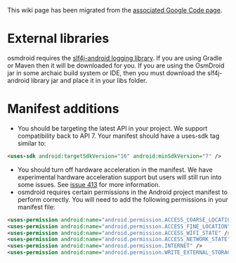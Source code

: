 This wiki page has been migrated from the [associated Google Code page](https://code.google.com/p/osmdroid/wiki/Prerequisites).

# External libraries

osmdroid requires the [slf4j-android logging library](http://www.slf4j.org/android/). If you are using Gradle or Maven then it will be downloaded for you. If you are using the OsmDroid jar in some archaic build system or IDE, then you must download the slf4j-android library jar and place it in your libs folder.

# Manifest additions

* You should be targeting the latest API in your project. We support compatibility back to API 7. Your manifest should have a uses-sdk tag similar to:

```xml
<uses-sdk android:targetSdkVersion="16" android:minSdkVersion="7" />
```

* You should turn off hardware acceleration in the manifest. We have experimental hardware acceleration support but users will still run into some issues. See [issue 413](https://code.google.com/p/osmdroid/issues/detail?id=413) for more information.
* osmdroid requires certain permissions in the Android project manifest to perform correctly. You will need to add the following permissions in your manifest file:

```xml
<uses-permission android:name="android.permission.ACCESS_COARSE_LOCATION"/> 
<uses-permission android:name="android.permission.ACCESS_FINE_LOCATION"/>
<uses-permission android:name="android.permission.ACCESS_WIFI_STATE" />
<uses-permission android:name="android.permission.ACCESS_NETWORK_STATE" />
<uses-permission android:name="android.permission.INTERNET" />
<uses-permission android:name="android.permission.WRITE_EXTERNAL_STORAGE" />
```